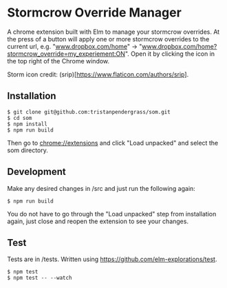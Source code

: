 # Stormcrow Override Manager

A chrome extension built with Elm to manage your stormcrow overrides. At the press of a button will apply one or more stormcrow overrides to the current url, e.g. "www.dropbox.com/home" -> "www.dropbox.com/home?stormcrow_override=my_experiement:ON". Open it by clicking the icon in the top right of the Chrome window.

Storm icon credit: (srip)[https://www.flaticon.com/authors/srip].

## Installation

```
$ git clone git@github.com:tristanpendergrass/som.git
$ cd som
$ npm install
$ npm run build
```

Then go to [chrome://extensions](chrome://extensions) and click "Load unpacked" and select the som directory.

## Development

Make any desired changes in /src and just run the following again:

```
$ npm run build
```

You do not have to go through the "Load unpacked" step from installation again, just close and reopen the extension to see your changes.


## Test

Tests are in /tests. Written using https://github.com/elm-explorations/test.

```
$ npm test
$ npm test -- --watch
```